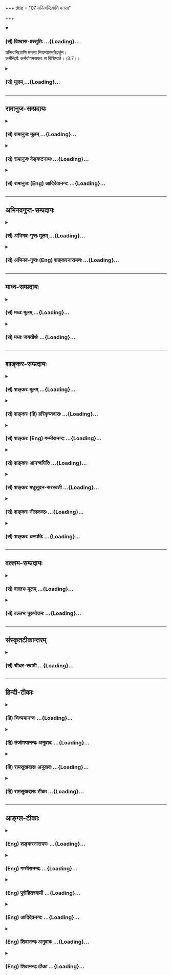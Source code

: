+++
title = "07 यस्त्विन्द्रियाणि मनसा"

+++
<div class="js_include" newlevelforh1="3" title="(सं) विश्वास-प्रस्तुतिः" unfilled url="/purANam/mahAbhAratam/06-bhIShma-parva/02-bhagavad-gItA-parva/saMskRtam/vishvAsa-prastutiH/03_karma-yogaH/07_yastvindriyANi_ma.md">
<details open><summary><h3>(सं) विश्वास-प्रस्तुतिः ...{Loading}...</h3></summary>

यस्त्विन्द्रियाणि मनसा नियम्यारभतेऽर्जुन।  
कर्मेन्द्रियैः कर्मयोगमसक्तः स विशिष्यते।।3.7।।
</details>
</div>
<div class="js_include collapsed" newlevelforh1="3" title="(सं) मूलम्" unfilled url="/purANam/mahAbhAratam/06-bhIShma-parva/02-bhagavad-gItA-parva/saMskRtam/mUlam/03_karma-yogaH/07_yastvindriyANi_ma.md">
<details><summary><h3>(सं) मूलम् ...{Loading}...</h3></summary>

यस्त्विन्द्रियाणि मनसा नियम्यारभतेऽर्जुन।  
कर्मेन्द्रियैः कर्मयोगमसक्तः स विशिष्यते।।3.7।।
</details>
</div>


_________________
## रामानुज-सम्प्रदायः
<div class="js_include collapsed" newlevelforh1="3" title="(सं) रामानुजः मूलम्" unfilled url="/purANam/mahAbhAratam/06-bhIShma-parva/02-bhagavad-gItA-parva/saMskRtam/rAmAnujaH/mUlam/03_karma-yogaH/07_yastvindriyANi_ma.md">
<details><summary><h3>(सं) रामानुजः मूलम् ...{Loading}...</h3></summary>

।।3.7।। अतः पूर्वाभ्यस्तविषयसजातीये शास्त्रीये कर्मणि **इन्द्रियाणि**
आत्मावलोकनप्रवृत्तेन **मनसा नियम्य** तैः स्वत एव **कर्म**प्रवणैः
**इन्द्रियैः** असङ्गपूर्वकं **यः कर्मयोगम् आरभते** **सः**
असंभाव्यमानप्रमादत्वेन ज्ञाननिष्ठाद् अपि पुरुषाद् विशिष्यते।

</details>
</div>
<div class="js_include collapsed" newlevelforh1="3" title="(सं) रामानुजः वेङ्कटनाथः" unfilled url="/purANam/mahAbhAratam/06-bhIShma-parva/02-bhagavad-gItA-parva/saMskRtam/rAmAnujaH/venkaTanAthaH/03_karma-yogaH/07_yastvindriyANi_ma.md">
<details><summary><h3>(सं) रामानुजः वेङ्कटनाथः ...{Loading}...</h3></summary>

  
  
।।3.7।। प्रथममेव ज्ञानयोगमारुरुक्षुमपोद्य कर्मयोगिनं प्रशंसति यस्त्विति
श्लोकेन। प्रकृतेन सङ्गमयन् व्याख्याति अत इति। इन्द्रियाणां
निश्शेषनियमनस्य कर्मयोगारम्भस्य च मिथो विरुद्धत्वादविरोधसिद्ध्यर्थमुक्तं
शास्त्रीये कर्मणि नियम्येति। नहि कश्चित् 3।5 इत्यादिना ज्ञानयोगस्य
दुष्करत्वे यो हेतुरुक्तः तस्यैव कर्मयोगं प्रत्युपकारकत्वेन
सौकर्यप्रतिपादनार्थंपूर्वाभ्यस्तविषयसजातीये  
  
इत्युक्तम्। यदि पूर्वाभ्यास उपकारकत्वेन स्वीक्रियते तर्हि निषिद्धेभ्यो
नियमनमशक्यं तेष्वेव वासनायाः प्राचुर्यादिति शङ्कानिरासाय कर्मणः
फलान्तरपरित्यागाय चोक्तंआत्मावलोकने
प्रवृत्तेनेति। निषिद्धानामात्मावलोकनविरोधित्वाध्यवसायात्तेषु स्थिराऽपि
वासना निराक्रियत् इति भावः। कर्मेन्द्रियैः इत्यनेनाभिप्रेतं सौकर्यं
विशदयति स्वत एव कर्मप्रवणैरिन्द्रियैरिति। असङ्गस्य
कर्मयोगारम्भापेक्षितत्वादसक्तपदस्य यद्वृत्तवाक्यांशेऽन्वयमाह
असङ्गपूर्वकमिति। वैशिष्ट्यप्रकारं विशेषस्य चावधिं दर्शयति
असम्भाव्यमानप्रमादत्वेन ज्ञाननिष्ठादपीति।  
  

</details>
</div>
<div class="js_include collapsed" newlevelforh1="3" title="(सं) रामानुजः (Eng) आदिदेवानन्दः" unfilled url="/purANam/mahAbhAratam/06-bhIShma-parva/02-bhagavad-gItA-parva/saMskRtam/rAmAnujaH/english/AdidevAnandaH/03_karma-yogaH/07_yastvindriyANi_ma.md">
<details><summary><h3>(सं) रामानुजः (Eng) आदिदेवानन्दः ...{Loading}...</h3></summary>

3.7 Conseently, he who, with aspiration to have the vision of the self,
directs his senses to action according to the scriptures, such action
being of the same class as those which he practised earlier, and who
then begins to practise Karma Yoga, after renouncing attachment, with
the senses which are naturally inclined to action - he, by reason of
there being no chance of errors, excels a man following Jnana Yoga,
because there is no fear of a fall in his case.

</details>
</div>


_________________
## अभिनवगुप्त-सम्प्रदायः
<div class="js_include collapsed" newlevelforh1="3" title="(सं) अभिनव-गुप्तः मूलम्" unfilled url="/purANam/mahAbhAratam/06-bhIShma-parva/02-bhagavad-gItA-parva/saMskRtam/abhinava-guptaH/mUlam/03_karma-yogaH/07_yastvindriyANi_ma.md">
<details><summary><h3>(सं) अभिनव-गुप्तः मूलम् ...{Loading}...</h3></summary>

।।3.7।। यस्त्विति। कर्मसु क्रियामणेषु न ज्ञानहानिः। मनसोऽव्यापारे
यन्त्रपुरुषवत् कर्मणः क्रियमाणत्वात्।

</details>
</div>
<div class="js_include collapsed" newlevelforh1="3" title="(सं) अभिनव-गुप्तः (Eng) शङ्करनारायणः" unfilled url="/purANam/mahAbhAratam/06-bhIShma-parva/02-bhagavad-gItA-parva/saMskRtam/abhinava-guptaH/english/shankaranArAyaNaH/03_karma-yogaH/07_yastvindriyANi_ma.md">
<details><summary><h3>(सं) अभिनव-गुप्तः (Eng) शङ्करनारायणः ...{Loading}...</h3></summary>

3.7 Yas tu etc. When actions are being performed \[by him\], there is no
loss of his knowledge. For, when the mind does not function, he does his
work like a machine-man. Therefore -

</details>
</div>


_________________
## माध्व-सम्प्रदायः
<div class="js_include collapsed" newlevelforh1="3" title="(सं) मध्वः मूलम्" unfilled url="/purANam/mahAbhAratam/06-bhIShma-parva/02-bhagavad-gItA-parva/saMskRtam/madhvaH/mUlam/03_karma-yogaH/07_yastvindriyANi_ma.md">
<details><summary><h3>(सं) मध्वः मूलम् ...{Loading}...</h3></summary>

।।3.6 3.7।। तथापि शक्तितः त्यागः कार्य इत्याह कर्मेन्द्रियाणीति। मन एव
प्रयोजकमिति दर्शयितुमन्वयव्यतिरेकावाह मनसा स्मरन् मनसा नियम्येति।
कर्मयोगं स्ववर्णाश्रमोचितम्। न तु गृहस्थकर्मैवेति नियमः
सन्न्यासादिविधानात् सामान्यवचनाच्च।

</details>
</div>
<div class="js_include collapsed" newlevelforh1="3" title="(सं) मध्वः जयतीर्थः" unfilled url="/purANam/mahAbhAratam/06-bhIShma-parva/02-bhagavad-gItA-parva/saMskRtam/madhvaH/jayatIrthaH/03_karma-yogaH/07_yastvindriyANi_ma.md">
<details><summary><h3>(सं) मध्वः जयतीर्थः ...{Loading}...</h3></summary>

।।3.6 3.7।। तथापिकर्मेन्द्रियाणि इत्यसङ्गतम् तृतीयपक्षस्थेन
मनसेन्द्रियार्थस्मरणस्यानुक्तत्वादित्यत आह **तथापी**ति। यद्यपि
शरीरयात्राद्यर्थानि कर्माणि त्यक्तुमशक्यानि तथापि शक्तितः
शक्यत्वाद्यज्ञादिकर्मणां त्यागः कार्यः। एतदुक्तं भवति नाशक्यविषये
शास्त्रप्रवृत्तिः इत्यतस्तदतिरिक्तकर्मार्थः स्मृतौ कर्मशब्दो
भविष्यतीति।। एतच्छङ्कापरिहारः श्लोकेन दृश्यते। द्वितीयश्लोकश्च व्यर्थ
इत्यत आह **मन एवे**ति। मन एव बन्धमोक्षयोः प्रयोजकं न कर्मकरणाकरणे।
अतस्तन्निग्रह एव कार्यः न कर्मत्याग इति ज्ञापयितुमित्यर्थः। अनिगृहीतत्वे
मनसो बन्धापेक्षयाऽऽद्योऽन्वयः द्वितीयो व्यतिरेकः मोक्षापेक्षया तु
व्यत्यास इति। एतेन स्मरणस्य मानसत्वव्यभिचारान्मनसेति व्यर्थमित्यपि
परास्तम्। कर्मयोगेन योगिनां 3।3 इत्यत्र कर्मयोगशब्दस्य
गृहस्थादिकर्मविषयत्वेन प्रकृतत्वादत्रापि तद्विषयत्वप्रतीतिः स्यात्
तन्निरासार्थमाह **कर्मयोग**मिति। गृहस्थकर्मैव वनस्थकर्मैव
ब्रह्मचारिकर्मैवेति नियमो न विवक्षित इत्यर्थः। सन्न्यासादित्यादिपदेन यो
नियम्यते तद्व्यतिरिक्तग्रहणम् कर्मयोगशब्दस्य सामान्यवाचित्वाच्च।
पूर्वंज्ञानयोगेन साङ्ख्यानां 3।3 इति यत्याश्रमकर्मणः पृथगुक्तत्वात्
सामान्यशब्दोऽपि विशेषो व्यवस्थापितः। न चात्र तथाविधं किञ्चिदस्तीति भावः।

</details>
</div>


_________________
## शाङ्कर-सम्प्रदायः
<div class="js_include collapsed" newlevelforh1="3" title="(सं) शङ्करः मूलम्" unfilled url="/purANam/mahAbhAratam/06-bhIShma-parva/02-bhagavad-gItA-parva/saMskRtam/shankaraH/mUlam/03_karma-yogaH/07_yastvindriyANi_ma.md">
<details><summary><h3>(सं) शङ्करः मूलम् ...{Loading}...</h3></summary>

।।3.7।। **यस्तु** पुनः कर्मण्यधिकृतः अज्ञः बुद्धीन्द्रियाणि **मनसा
नियम्य आरभते अर्जुन कर्मेन्द्रियैः** वाक्पाण्यादिभिः। किमारभते इत्याह
**कर्मयोगम् असक्तः** सन् फलाभिसंधिवर्जितः **सः विशिष्यते** इतरस्मात्
मिथ्याचारात्।। यतः एवम् अतः

</details>
</div>
<div class="js_include collapsed" newlevelforh1="3" title="(सं) शङ्करः (हि) हरिकृष्णदासः" unfilled url="/purANam/mahAbhAratam/06-bhIShma-parva/02-bhagavad-gItA-parva/saMskRtam/shankaraH/hindI/harikRShNadAsaH/03_karma-yogaH/07_yastvindriyANi_ma.md">
<details><summary><h3>(सं) शङ्करः (हि) हरिकृष्णदासः ...{Loading}...</h3></summary>

।।3.7।। परंतु हे अर्जुन जो कर्मोंका अधिकारी अज्ञानी ज्ञानेन्द्रियोंको
मनसे रोककर वाणी हाथ इत्यादि कर्मेन्द्रियोंसे आचरण करता है। किसका आचरण
करता है सो कहते हैं आसक्तिरहित होकर कर्मयोगका आचरण करता है वह ( कर्मयोगी
) दूसरेकी अपेक्षा अर्थात् मिथ्याचारियोंकी अपेक्षा श्रेष्ठ है।

</details>
</div>
<div class="js_include collapsed" newlevelforh1="3" title="(सं) शङ्करः (Eng) गम्भीरानन्दः" unfilled url="/purANam/mahAbhAratam/06-bhIShma-parva/02-bhagavad-gItA-parva/saMskRtam/shankaraH/english/gambhIrAnandaH/03_karma-yogaH/07_yastvindriyANi_ma.md">
<details><summary><h3>(सं) शङ्करः (Eng) गम्भीरानन्दः ...{Loading}...</h3></summary>

3.7 Tu, but, on the other hand, O Arjuna; yah, one who is unenlightened
and who is eligible for action; arabhate, engages in;-what does he
engage in; the Lord says in answer-karma yogam, Karma-yoga;
karma-indriyaih, with the organs of action, with speech, hands, etc.;
niyamya, controlling; indriyani, the sense-organs; manasa, with the
mind; and becoming asaktah unattached; \[Here Ast; adds
'phalabhisandhi-varjitah, free from hankering for results'.-Tr.\] sah,
that one; visisyate, excels the other one, the hypocrite. This being so,
therefore,

</details>
</div>
<div class="js_include collapsed" newlevelforh1="3" title="(सं) शङ्करः आनन्दगिरिः" unfilled url="/purANam/mahAbhAratam/06-bhIShma-parva/02-bhagavad-gItA-parva/saMskRtam/shankaraH/AnandagiriH/03_karma-yogaH/07_yastvindriyANi_ma.md">
<details><summary><h3>(सं) शङ्करः आनन्दगिरिः ...{Loading}...</h3></summary>

।।3.7।। अनात्मज्ञस्य चोदितमकुर्वतो जाग्रतो
विषयान्तरदर्शनध्रौव्यान्मिथ्याचारत्वेन प्रत्यवायित्वमुक्त्वा
विहितमनुतिष्ठतस्तस्यैव फलाभिलाषविकलस्य सदाचारत्वेन वैशिष्ट्यमाचष्टे
**यस्त्विन्द्रियाणीति।** विहितमनुतिष्ठतो मूर्खात् कर्म त्यजतो
वैशिष्ट्यमक्षरयोजनया स्पष्टयति **यस्तु पुनरिति।**

</details>
</div>
<div class="js_include collapsed" newlevelforh1="3" title="(सं) शङ्करः मधुसूदन-सरस्वती" unfilled url="/purANam/mahAbhAratam/06-bhIShma-parva/02-bhagavad-gItA-parva/saMskRtam/shankaraH/madhusUdana-sarasvatI/03_karma-yogaH/07_yastvindriyANi_ma.md">
<details><summary><h3>(सं) शङ्करः मधुसूदन-सरस्वती ...{Loading}...</h3></summary>

।।3.7।। औत्सुक्यमात्रेण सर्वकर्माण्यसंन्यस्य चित्तशुद्धये
निष्कामकर्माण्येव यथाशास्त्रं कुर्यात्। यस्मात्
तुशब्दोऽशुद्धान्तःकरणसंन्यासिव्यतिरेकार्थः। इन्द्रायाणि ज्ञानेन्द्रियाणि
श्रोत्रादीनि मनसा सह नियम्य पापहेतुशब्दादिविषयासक्तेर्निवर्त्य मनसा
विवेकयुक्तेन नियम्येति वा कर्मेन्द्रियैर्वाक्पाण्यादिभिः कर्मयोगं
शुद्धिहेतुतया विहितं कर्मारभते करोत्यसक्तः फलाभिलाषशून्यः सन् यो विवेकी
स इतरस्मान्मिथ्याचाराद्विशिष्यते। परिश्रमसाम्येऽपि फलातिशयभाक्त्वेन
श्रेष्ठो भवति। हे अर्जुन आश्चर्यमिदं पश्य यदेकः कर्मेन्द्रियाणि
निगृह्णञ्ज्ञानेन्द्रियाणि व्यापारयन्पुरुषार्थशून्यः अपरस्तु
ज्ञानेन्द्रियाणि निगृह्य कर्मेन्द्रियाणि
व्यापारयन्परमपुरुषार्थभाग्भवतीति।

</details>
</div>
<div class="js_include collapsed" newlevelforh1="3" title="(सं) शङ्करः नीलकण्ठः" unfilled url="/purANam/mahAbhAratam/06-bhIShma-parva/02-bhagavad-gItA-parva/saMskRtam/shankaraH/nIlakaNThaH/03_karma-yogaH/07_yastvindriyANi_ma.md">
<details><summary><h3>(सं) शङ्करः नीलकण्ठः ...{Loading}...</h3></summary>

।।3.7।। यस्तु पूर्वस्मान्मिथ्याचाराद्विलक्षणः पुरुषधौरेयः इन्द्रियाणि
मनसा सह नियम्य रागद्वेषवियुक्तानि कृत्वा कर्मेन्द्रियैः कर्मयोगमारभते हे
अर्जुन सः कर्मफले स्वर्गादावैहिके वा शब्दादौ असक्तोऽनासक्तोऽतो
विशिष्यते। पूर्वस्मादधिको भवतीत्यर्थः।

</details>
</div>
<div class="js_include collapsed" newlevelforh1="3" title="(सं) शङ्करः धनपतिः" unfilled url="/purANam/mahAbhAratam/06-bhIShma-parva/02-bhagavad-gItA-parva/saMskRtam/shankaraH/dhanapatiH/03_karma-yogaH/07_yastvindriyANi_ma.md">
<details><summary><h3>(सं) शङ्करः धनपतिः ...{Loading}...</h3></summary>

।।3.7।। **य इति।** यस्त्वज्ञः कर्मण्यधिकृतः ज्ञानेन्द्रियाणि
विवेकवैराग्ययुक्तेन मनसा नियम्य। मनसा
सहेत्यर्थस्त्वरुचिग्रस्तः। अरुचिबीजं तु पूर्वश्लोकोक्तस्य मनसः करणत्वस्य
त्यागः सहशब्दाध्याहारश्च। फलाभिसंधिरहितः कर्मेन्द्रियैः कर्मयोगमारभते स
पूर्वस्माच्छ्रेष्ठो भवति ज्ञाननिष्ठोपाये स्थितो यतः। अर्जुनेति संबोधयन्
एवमेव त्वमपि कुर्वन् त्वमपि कुर्वन् अन्वर्थसंज्ञो भविष्यसीति ध्वनयति।

</details>
</div>


_________________
## वल्लभ-सम्प्रदायः
<div class="js_include collapsed" newlevelforh1="3" title="(सं) वल्लभः मूलम्" unfilled url="/purANam/mahAbhAratam/06-bhIShma-parva/02-bhagavad-gItA-parva/saMskRtam/vallabhaH/mUlam/03_karma-yogaH/07_yastvindriyANi_ma.md">
<details><summary><h3>(सं) वल्लभः मूलम् ...{Loading}...</h3></summary>

।।3.7।। यस्तु मनसा योगशुद्धेनेन्द्रियाणि दुष्टानि नियम्य कर्मेन्द्रियैः
कर्मयोगमसक्तः सन्नारभते स उत्तमः।

</details>
</div>
<div class="js_include collapsed" newlevelforh1="3" title="(सं) वल्लभः पुरुषोत्तमः" unfilled url="/purANam/mahAbhAratam/06-bhIShma-parva/02-bhagavad-gItA-parva/saMskRtam/vallabhaH/puruShottamaH/03_karma-yogaH/07_yastvindriyANi_ma.md">
<details><summary><h3>(सं) वल्लभः पुरुषोत्तमः ...{Loading}...</h3></summary>

  
  
।।3.7।। स्वरूपज्ञानेन त्यागी उत्तमः तत्त्यागस्वरूपं तस्योत्तमत्वमाह
यस्त्विति। तुशब्दो लौकिकार्थनिग्रहपक्षं व्यावर्तयति। य इन्द्रियाणि मनसा
नियम्य मनसा मदर्थं नियमे स्थापयित्वा
कर्मेन्द्रियैर्वाक्चक्षुर्हस्तादिभिः कर्मणां कृतीनां योगं मया सह
योगमसक्तः स्वसुखाभिलाषाभावेन मत्सुखार्थमेव आरभते स विशिष्यते विशिष्ठो
भवति उत्तमो भवतीत्यर्थः।  
  

</details>
</div>


_________________
## संस्कृतटीकान्तरम्
<div class="js_include collapsed" newlevelforh1="3" title="(सं) श्रीधर-स्वामी" unfilled url="/purANam/mahAbhAratam/06-bhIShma-parva/02-bhagavad-gItA-parva/saMskRtam/shrIdhara-svAmI/03_karma-yogaH/07_yastvindriyANi_ma.md">
<details><summary><h3>(सं) श्रीधर-स्वामी ...{Loading}...</h3></summary>

।।3.7।। एतद्विपरीतः कर्मकर्ता श्रेष्ठ इत्याह **यस्त्विति।** यस्तु
ज्ञानेन्द्रियाणि मनसा नियम्य ईश्वरप्रवणानि कृत्वा कर्मेन्द्रियैः
कर्मरुपं उपायमारभतेऽनुतिष्ठति असक्तः फलाभिलाषरहितः सन् स विन्निष्यते
विशिष्टो भवति। चित्तशुद्ध्या ज्ञानावान्भवतीत्यर्थः।

</details>
</div>


_________________
## हिन्दी-टीकाः
<div class="js_include collapsed" newlevelforh1="3" title="(हि) चिन्मयानन्दः" unfilled url="/purANam/mahAbhAratam/06-bhIShma-parva/02-bhagavad-gItA-parva/hindI/chinmayAnandaH/03_karma-yogaH/07_yastvindriyANi_ma.md">
<details><summary><h3>(हि) चिन्मयानन्दः ...{Loading}...</h3></summary>

।।3.7।। सरलसी प्रतीत होने वाली इन दो पंक्तियों में सही कर्म एवं जीवन
जीने की कला का सम्पूर्ण ज्ञान सन्निहित है। आधुनिक जगत् को विचारों की
सूत्ररूपता (अर्थात् कम शब्दों में अधिक अर्थ बताना) का ज्ञान नहीं है जबकि
प्राचीन सूत्रकारों ने अपने विचारों से ऐसे भारत का निर्माण किया जहाँ
आध्यात्मिक संस्कृति विकसित हुई और राष्ट्र ने स्वर्णयुग का अवलोकन किया। मन
का अस्तित्व एवं पोषण पाँच ज्ञानेन्द्रियों द्वारा ग्रहण की हुई बाह्य जगत्
की विषय संवेदनाओं से होता है। मन की वृत्ति इन्द्रियों के माध्यम द्वारा
विषयों तक पहुँच कर उनके आकार को ग्रहण करती है जिससे उस विषय का प्रत्यक्ष
ज्ञान होता है। यदि मन इन्द्रियों के साथ युक्त न हो तो विषयों के बाह्य
देश में स्थित होने पर भी उनका ज्ञान संभव नहीं होता। इसीलिये अनेक बार जब
हम पुस्तक के अध्ययन में एकचित्त हो जाते हैं तब समीप से किसी के पुकारने
पर भी उसकी आवाज हम नहीं सुन पाते। मन की एकाग्रता के ऐसे अनेक उदाहरण
हैं। इस श्लोक में साधक को मन के द्वारा इन्द्रियों को संयमित करने की
सम्मति दी गयी है। इसे सफलतापूर्वक तभी किया जा सकता है जब मन को एक
श्रेष्ठ दिव्य लक्ष्य की ओर प्रेरित किया जाय। केवल हठपूर्वक मन के तीव्र
वेग को रोकने का प्रयत्न करना जलप्लावित नदी का प्रवाह रोकने के प्रयत्न के
समान है। इसका व्यर्थ होना निश्चित है। श्रीकृष्ण आत्मसंयम का उपाय आगे
बतायेंगे। मन से इन्द्रियों का संयम करना साधना का निषेधात्मक पक्ष है। हम
अपने सामान्य जीवन में अपनी अधिकांश शक्ति विषयों में ही व्यय करते हैं
इसलिये संयम के द्वारा इस शक्ति का अपव्यय रोक कर उसे संग्रहित करने को कहा
जाता है किन्तु यदि इस संग्रहित शक्ति का उपयोग तत्काल ही श्रेष्ठ वस्तु की
प्राप्ति के लिये नहीं किया जाय तो संयम के बांध को तोड़कर वह वस्तु मनुष्य
के सन्तुलित व्यक्तित्व को ही प्रवाह में बहाकर ले जायेगी। श्लोक की दूसरी
पंक्ति में अपनी एकत्रित शक्ति का सदुपयोग करना सिखाया गया है।  
  
इस शक्ति का उपयोग कर्मेंन्द्रियों द्वारा कर्मक्षेत्र में समुचित रूप से
कर्म करने में करना चाहिये। यहाँ भी एक महत्त्वपूर्ण सावधानी रखने के लिये
श्रीकृष्ण कहते हैं। कर्मयोगी को सब कर्म अनासक्त होकर करने चाहिये।  
  
यदि किसी कैमरे में साधारण कागज रखकर किसी वस्तु का चित्र खींचने का
प्रयत्न किया जाय तो कितनी ही देर प्रकाशित वस्तु के सामने रखने पर भी उस
कागज पर कोई चित्रण नहीं हो सकता परन्तु कागज को कैमरे के उपयुक्त बनाने पर
क्षणमात्र में चित्र खींचा जा सकता है। इसी प्रकार आसक्ति से भरे मन पर
विषयों के सम्बन्ध से शीघ्र ही वासनायें अंकित हो जाती हैं। इसी कारण से
भगवान् कहते हैं कि हमको अनासक्त होकर कर्म करना चाहिये जिससे नये संस्कार
उत्पन्न नहीं होंगे। साथहीसाथ पूर्वार्जित वासनाओं का क्षय भी हो
जायेगा। गीता में इस सिद्धांत का विवेचन इतनी युक्तियुक्त एवं वैज्ञानिक
पद्धति से किया गया है कि उसका अध्ययन करने वाले किसी भी विद्यार्थी को
उसमें दोष देखने अथवा संदेह करने का अवसर ही नहीं मिलता।  
  
इन्द्रिय संयम से शक्ति के अपव्यय को रोक कर अनासक्त भाव से कर्मेंद्रियों
के द्वारा श्रेष्ठ कर्म करने में उसका सदुपयोग करने से चित्तशुद्धि होगी।
इस प्रकार जो कर्मक्षेत्र हमारे बन्धन का कारण था उसी में गीता में वर्णित
जीवन की शैली अपनाते हुये कर्म करने पर वही क्षेत्र मोक्ष का साधन बन
जायेगा।  
  
इसलिये

</details>
</div>
<div class="js_include collapsed" newlevelforh1="3" title="(हि) तेजोमयानन्दः अनुवादः" unfilled url="/purANam/mahAbhAratam/06-bhIShma-parva/02-bhagavad-gItA-parva/hindI/tejomayAnandaH/anuvAdaH/03_karma-yogaH/07_yastvindriyANi_ma.md">
<details><summary><h3>(हि) तेजोमयानन्दः अनुवादः ...{Loading}...</h3></summary>

।।3.7।। परन्तु हे अर्जुन जो पुरुष मन से इन्द्रियों को वश में करके
अनासक्त हुआ कर्मेंन्द्रियों से कर्मयोग का आचरण करता है वह श्रेष्ठ है।।  
  

</details>
</div>
<div class="js_include collapsed" newlevelforh1="3" title="(हि) रामसुखदासः अनुवादः" unfilled url="/purANam/mahAbhAratam/06-bhIShma-parva/02-bhagavad-gItA-parva/hindI/rAmasukhadAsaH/anuvAdaH/03_karma-yogaH/07_yastvindriyANi_ma.md">
<details><summary><h3>(हि) रामसुखदासः अनुवादः ...{Loading}...</h3></summary>

।।3.7।। हे अर्जुन! जो मनुष्य मनसे इन्द्रियोंपर नियन्त्रण करके आसक्तिरहित
होकर (निष्काम भावसे) समस्त इन्द्रियोंके द्वारा कर्मयोगका आचरण करता है,
वही श्रेष्ठ है।

</details>
</div>
<div class="js_include collapsed" newlevelforh1="3" title="(हि) रामसुखदासः टीका" unfilled url="/purANam/mahAbhAratam/06-bhIShma-parva/02-bhagavad-gItA-parva/hindI/rAmasukhadAsaH/TIkA/03_karma-yogaH/07_yastvindriyANi_ma.md">
<details><summary><h3>(हि) रामसुखदासः टीका ...{Loading}...</h3></summary>

3.7।।***व्याख्या--*'तु'**यहाँ अनासक्त होकर कर्म करनेवालेको
मिथ्याचारीकी अपेक्षा ही नहीं, प्रत्युत साङ्ख्ययोगीकी अपेक्षा भी श्रेष्ठ
बतानेकी दृष्टिसे **'तु'** पद दिया गया है।**'अर्जुन'** अर्जुन शब्दका अर्थ
होता है--स्वच्छ। यहाँ भगवान्ने **'अर्जुन'** सम्बोधनका प्रयोग करके यह भाव
दिखलाया है कि तुम निर्मल अन्तःकरणसे युक्त हो; अतः तुम्हारे अन्तःकरणमें
कर्तव्यकर्मविषयक यह सन्देह कैसे; अर्थात् यह सन्देह तुम्हारेमें स्थिर
नहीं रह सकता।

</details>
</div>


_________________
## आङ्ग्ल-टीकाः
<div class="js_include collapsed" newlevelforh1="3" title="(Eng) शङ्करनारायणः" unfilled url="/purANam/mahAbhAratam/06-bhIShma-parva/02-bhagavad-gItA-parva/english/shankaranArAyaNaH/03_karma-yogaH/07_yastvindriyANi_ma.md">
<details><summary><h3>(Eng) शङ्करनारायणः ...{Loading}...</h3></summary>

3.7. But, controlling sense-organs by mind, whosoever undertakes the
Yoga of action with the action-senses he, the detached one, is superior
\[to others\], O Arjuna !

</details>
</div>
<div class="js_include collapsed" newlevelforh1="3" title="(Eng) गम्भीरानन्दः" unfilled url="/purANam/mahAbhAratam/06-bhIShma-parva/02-bhagavad-gItA-parva/english/gambhIrAnandaH/03_karma-yogaH/07_yastvindriyANi_ma.md">
<details><summary><h3>(Eng) गम्भीरानन्दः ...{Loading}...</h3></summary>

3.7 But, O Arjuna, one who engages in Karma-yoga with the organs of
action, controlling the organs with the mind and becoming
unattached-that one excels.

</details>
</div>
<div class="js_include collapsed" newlevelforh1="3" title="(Eng) पुरोहितस्वामी" unfilled url="/purANam/mahAbhAratam/06-bhIShma-parva/02-bhagavad-gItA-parva/english/purohitasvAmI/03_karma-yogaH/07_yastvindriyANi_ma.md">
<details><summary><h3>(Eng) पुरोहितस्वामी ...{Loading}...</h3></summary>

3.7 But, O Arjuna! All honour to him whose mind controls his senses, for
he is thereby beginning to practise Karma-Yoga, the Path of Right
Action, keeping himself always unattached.

</details>
</div>
<div class="js_include collapsed" newlevelforh1="3" title="(Eng) आदिदेवनन्दः" unfilled url="/purANam/mahAbhAratam/06-bhIShma-parva/02-bhagavad-gItA-parva/english/AdidevanandaH/03_karma-yogaH/07_yastvindriyANi_ma.md">
<details><summary><h3>(Eng) आदिदेवनन्दः ...{Loading}...</h3></summary>

3.7 But he who, subduing his senses by the mind, O Arjuna, begins to
practise Karma Yoga through the organs of action and who is free from
attachment - he excels.

</details>
</div>
<div class="js_include collapsed" newlevelforh1="3" title="(Eng) शिवानन्दः अनुवादः" unfilled url="/purANam/mahAbhAratam/06-bhIShma-parva/02-bhagavad-gItA-parva/english/shivAnandaH/anuvAdaH/03_karma-yogaH/07_yastvindriyANi_ma.md">
<details><summary><h3>(Eng) शिवानन्दः अनुवादः ...{Loading}...</h3></summary>

3.7 But whosoever, controlling the senses by the mind, O Arjuna, engages
himself in Karma Yoga with the organs of action, without attachment, he
excels.

</details>
</div>
<div class="js_include collapsed" newlevelforh1="3" title="(Eng) शिवानन्दः टीका" unfilled url="/purANam/mahAbhAratam/06-bhIShma-parva/02-bhagavad-gItA-parva/english/shivAnandaH/TIkA/03_karma-yogaH/07_yastvindriyANi_ma.md">
<details><summary><h3>(Eng) शिवानन्दः टीका ...{Loading}...</h3></summary>

3.7 यः whose; तु but; इन्द्रियाणि the senses; मनसा by the mind; नियम्य
controlling; आरभते commences; अर्जुन O Arjuna; कर्मेन्द्रियैः by the
organs of action; कर्मयोगम् Karma Yoga; असक्तः unattached; सः he;
विशिष्यते excels.Commentary If anyone performs actions with his organs
of action (viz.; hands; feet; organ of speech; etc.) controlling the
organs of knowledge by the mind; and without expectation of the fruits
of the actions and without egoism; he is certainly more worthy than the
other who is a hypocrite or a man of false conduct.
(Cf.II.64;68IV.21).The five organs of knowledge are the eyes; the ears;
the nose; the skin and the sense of taste (tongue).

</details>
</div>
